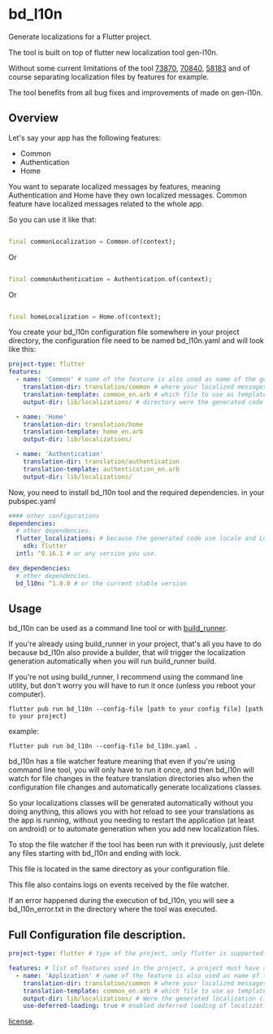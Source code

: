# bd_l10n

Generate localizations for a Flutter project.

The tool is built on top of flutter new localization tool gen-l10n.

Without some current limitations of the tool [73870](https://github.com/flutter/flutter/issues/73870),
[70840](https://github.com/flutter/flutter/issues/70840), [58183](https://github.com/flutter/flutter/issues/58183) and
of course separating localization files by features for example.

The tool benefits from all bug fixes and improvements of made on gen-l10n.

## Overview

Let's say your app has the following features:

- Common
- Authentication
- Home

You want to separate localized messages by features, meaning Authentication and Home have they own localized messages.
Common feature have localized messages related to the whole app.

So you can use it like that:

```dart

final commonLocalization = Common.of(context);
```

Or

```dart

final commonAuthentication = Authentication.of(context);
```

Or

```dart

final homeLocalization = Home.of(context);
```

You create your bd_l10n configuration file somewhere in your project directory, the configuration file need to be named
bd_l10n.yaml and will look like this:

```yaml
project-type: flutter
features:
  - name: 'Common' # name of the feature is also used as name of the generated file and class.
    translation-dir: translation/common # where your localized messages are stored.
    translation-template: common_en.arb # which file to use as template.
    output-dir: lib/localizations/ # directory were the generated code will be generated.

  - name: 'Home'
    translation-dir: translation/home
    translation-template: home_en.arb
    output-dir: lib/localizations/

  - name: 'Authentication'
    translation-dir: translation/authentication
    translation-template: authentication_en.arb
    output-dir: lib/localizations/
```

Now, you need to install bd_l10n tool and the required dependencies. in your pubspec.yaml

```yaml
#### other configurations
dependencies:
  # other dependencies.
  flutter_localizations: # because the generated code use locale and LocalizationDelegate.
    sdk: flutter
  intl: ^0.16.1 # or any version you use.

dev_dependencies:
  # other dependencies.
  bd_l10n: ^1.0.0 # or the current stable version
```

## Usage

bd_l10n can be used as a command line tool or with [build_runner](https://pub.dev/packages/build_runner).

If you're already using build_runner in your project, that's all you have to do because bd_l10n also provide a builder,
that will trigger the localization generation automatically when you will run build_runner build.

If you're not using build_runner, I recommend using the command line utility, but don't worry you will have to run it
once (unless you reboot your computer).

```shell
flutter pub run bd_l10n --config-file [path to your config file] [path to your project]
```

example:

```shell
flutter pub run bd_l10n --config-file bd_l10n.yaml .
```

bd_l10n has a file watcher feature meaning that even if you're using command line tool, you will only have to run it
once, and then bd_l10n will watch for file changes in the feature translation directories also when the configuration
file changes and automatically generate localizations classes.

So your localizations classes will be generated automatically without you doing anything, this allows you with hot
reload to see your translations as the app is running, without you needing to restart the application
(at least on android) or to automate generation when you add new localization files.

To stop the file watcher if the tool has been run with it previously, just delete any files starting with bd_l10n and
ending with lock.

This file is located in the same directory as your configuration file.

This file also contains logs on events received by the file watcher.

If an error happened during the execution of bd_l10n, you will see a bd_l10n_error.txt in the directory where the tool
was executed.

## Full Configuration file description.

```yaml
project-type: flutter # type of the project, only flutter is supported at the moment.

features: # list of features used in the project, a project must have at least one feature.
  - name: 'Application' # name of the feature is also used as name of the generated file and classes.
    translation-dir: translation/common # where your localized messages are stored.
    translation-template: common_en.arb # which file to use as template, this file should be in the translation-dir
    output-dir: lib/localizations/ # Were the generated localization classes written.
    use-deferred-loading: true # enabled deferred loading of localizations, this is mainly for web at the moment.
```

[license](https://github.com/bitsydarel/bd_l10n/blob/master/LICENSE).
